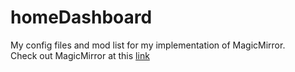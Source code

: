 # homeDashboard
My config files and mod list for my implementation of MagicMirror.  
Check out MagicMirror at this [link](https://magicmirror.builders/)
